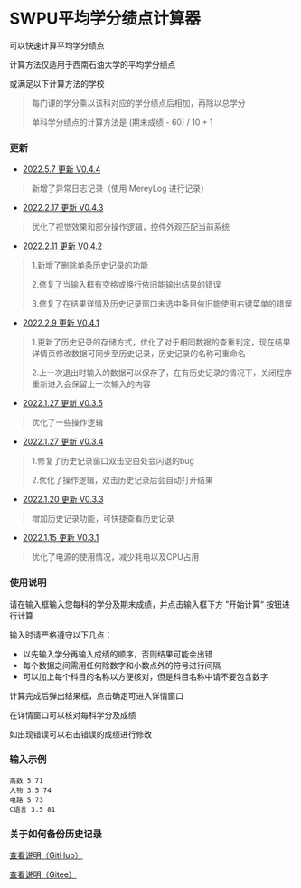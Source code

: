 # SWPU平均学分绩点计算器

可以快速计算平均学分绩点

计算方法仅适用于西南石油大学的平均学分绩点

或满足以下计算方法的学校

> 每门课的学分乘以该科对应的学分绩点后相加，再除以总学分
>
> 单科学分绩点的计算方法是 (期末成绩 - 60) / 10 + 1

### 更新

- [2022.5.7 更新 V0.4.4](https://github.com/merept/GradePointAverageCalulatorForSWPU/releases/tag/V0.4.4)

> 新增了异常日志记录（使用 MereyLog 进行记录）

- [2022.2.17 更新 V0.4.3](https://github.com/merept/GradePointAverageCalulatorForSWPU/releases/tag/V0.4.3)

> 优化了视觉效果和部分操作逻辑，控件外观匹配当前系统

- [2022.2.11 更新 V0.4.2](https://github.com/merept/GradePointAverageCalulatorForSWPU/releases/tag/V0.4.2)

> 1.新增了删除单条历史记录的功能
>
> 2.修复了当输入框有空格或换行依旧能输出结果的错误
>
> 3.修复了在结果详情及历史记录窗口未选中条目依旧能使用右键菜单的错误

- [2022.2.9 更新 V0.4.1](https://github.com/merept/GradePointAverageCalulatorForSWPU/releases/tag/V0.4.1)

> 1.更新了历史记录的存储方式，优化了对于相同数据的查重判定，现在结果详情页修改数据可同步至历史记录，历史记录的名称可重命名
>
> 2.上一次退出时输入的数据可以保存了，在有历史记录的情况下，关闭程序重新进入会保留上一次输入的内容

- [2022.1.27 更新 V0.3.5](https://github.com/merept/GradePointAverageCalulatorForSWPU/releases/tag/V0.3.5)

> 优化了一些操作逻辑

- [2022.1.27 更新 V0.3.4](https://github.com/merept/GradePointAverageCalulatorForSWPU/releases/tag/V0.3.4)

> 1.修复了历史记录窗口双击空白处会闪退的bug
>
> 2.优化了操作逻辑，双击历史记录后会自动打开结果

- [2022.1.20 更新 V0.3.3](https://github.com/merept/GradePointAverageCalulatorForSWPU/releases/tag/V0.3.3)

> 增加历史记录功能，可快捷查看历史记录

- [2022.1.15 更新 V0.3.1](https://github.com/merept/GradePointAverageCalulatorForSWPU/releases/tag/V0.3.1)

> 优化了电源的使用情况，减少耗电以及CPU占用

### 使用说明

请在输入框输入您每科的学分及期末成绩，并点击输入框下方 ”开始计算“ 按钮进行计算

输入时请严格遵守以下几点：

- 以先输入学分再输入成绩的顺序，否则结果可能会出错 
- 每个数据之间需用任何除数字和小数点外的符号进行间隔
- 可以加上每个科目的名称以方便核对，但是科目名称中请不要包含数字

计算完成后弹出结果框，点击确定可进入详情窗口

在详情窗口可以核对每科学分及成绩

如出现错误可以右击错误的成绩进行修改

### 输入示例

```
高数 5 71
大物 3.5 74
电路 5 73
C语言 3.5 81
```

### 关于如何备份历史记录

[查看说明（GitHub）](https://github.com/merept/GradePointAverageCalulatorForSWPU/blob/master/关于如何备份历史记录.md)

[查看说明（Gitee）](https://gitee.com/merept/GradePointAverageCalulatorForSWPU/blob/master/关于如何备份历史记录.md)

